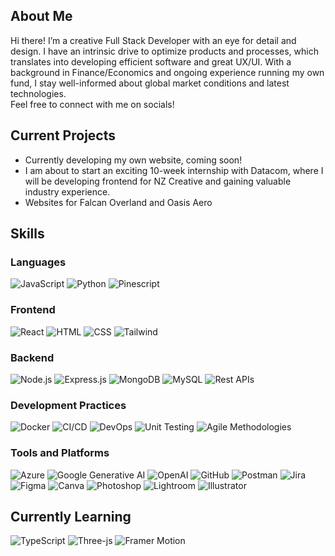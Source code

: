 <!---![Animated Banner](https://github.com/cyy963/cyy963/blob/main/git%20banner.png)--->







## About Me

Hi there! I’m a creative Full Stack Developer with an eye for detail and design. I have an intrinsic drive to optimize products and processes, which translates into developing efficient software and great UX/UI.
With a background in Finance/Economics and ongoing experience running my own fund, I stay well-informed about global market conditions and latest technologies.
<br/>Feel free to connect with me on socials!

## Current Projects

-  Currently developing my own website, coming soon!
-  I am about to start an exciting 10-week internship with Datacom, where I will be developing frontend for NZ Creative and gaining valuable industry experience.
-  Websites for Falcan Overland and Oasis Aero 

## Skills

### Languages
![JavaScript](https://img.shields.io/badge/JavaScript-ES6+-F7DF1E?style=for-the-badge&logo=javascript)
![Python](https://img.shields.io/badge/Python-56595c?style=for-the-badge&logo=python)
![Pinescript](https://img.shields.io/badge/Pinescript-00c50d?style=for-the-badge&logo=illustrator&logoColor=white)

### Frontend
![React](https://img.shields.io/badge/React-20232A?style=for-the-badge&logo=react&logoColor=61DAFB)
![HTML](https://img.shields.io/badge/HTML-E34F26?style=for-the-badge&logo=html5&logoColor=white)
![CSS](https://img.shields.io/badge/CSS-1572B6?style=for-the-badge&logo=css3&logoColor=white)
![Tailwind](https://img.shields.io/badge/Tailwind-0079c5?style=for-the-badge&logo=tailwind&logoColor=white)

### Backend
![Node.js](https://img.shields.io/badge/Node.js-43853D?style=for-the-badge&logo=node.js&logoColor=white)
![Express.js](https://img.shields.io/badge/Express.js-404D59?style=for-the-badge&logo=express&logoColor=white)
![MongoDB](https://img.shields.io/badge/MongoDB-4EA94B?style=for-the-badge&logo=mongodb&logoColor=white)
![MySQL](https://img.shields.io/badge/MySQL-4479A1?style=for-the-badge&logo=mysql&logoColor=white)
![Rest APIs](https://img.shields.io/badge/Rest-APIs-4479A1?style=for-the-badge&logo=APIs&logoColor=white)

### Development Practices
![Docker](https://img.shields.io/badge/Docker-2496ED?style=for-the-badge&logo=docker&logoColor=white)
![CI/CD](https://img.shields.io/badge/CI/CD-2496ED?style=for-the-badge&logo=CI/CD&logoColor=white)
![DevOps](https://img.shields.io/badge/DevOps-2496ED?style=for-the-badge&logo=devops&logoColor=white)
![Unit Testing](https://img.shields.io/badge/Unit-Testing-2496ED?style=for-the-badge&logo=unit-testing&logoColor=white)
![Agile Methodologies](https://img.shields.io/badge/Agile-Methodologies-2496ED?style=for-the-badge&logo=agile-methodologies&logoColor=white)


### Tools and Platforms
![Azure](https://img.shields.io/badge/Azure-0078D4?style=for-the-badge&logo=microsoft-azure&logoColor=white)
![Google Generative AI](https://img.shields.io/badge/Google%20Generative%20AI-4285F4?style=for-the-badge&logo=google&logoColor=white)
![OpenAI](https://img.shields.io/badge/OpenAI-412991?style=for-the-badge&logo=openai&logoColor=white)
![GitHub](https://img.shields.io/badge/GitHub-181717?style=for-the-badge&logo=github&logoColor=white)
![Postman](https://img.shields.io/badge/Postman-FF6C37?style=for-the-badge&logo=postman&logoColor=white)
![Jira](https://img.shields.io/badge/Jira-0052CC?style=for-the-badge&logo=jira&logoColor=white)
![Figma](https://img.shields.io/badge/Figma-F24E1E?style=for-the-badge&logo=figma&logoColor=white)
![Canva](https://img.shields.io/badge/Canva-9639e5?style=for-the-badge&logo=canva&logoColor=white)
![Photoshop](https://img.shields.io/badge/Photoshop-003cc5?style=for-the-badge&logo=photoshop&logoColor=white)
![Lightroom](https://img.shields.io/badge/Lightroom-003cc5?style=for-the-badge&logo=lightroom&logoColor=white)
![Illustrator](https://img.shields.io/badge/Illustrator-F24E1E?style=for-the-badge&logo=illustrator&logoColor=white)

## Currently Learning

![TypeScript](https://img.shields.io/badge/TypeScript-3178C6?style=for-the-badge&logo=typescript&logoColor=white)
![Three-js](https://img.shields.io/badge/Three-js-232F3E?style=for-the-badge&logo=amazon-Three-js&logoColor=white)
![Framer Motion](https://img.shields.io/badge/Framer%20Motion-4285F4?style=for-the-badge&logo=amazon-Framer-Motion&logoColor=white)
